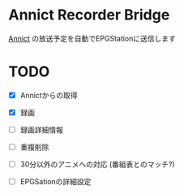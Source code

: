 # Annict Recorder Bridge
[Annict](https://annict.jp/) の放送予定を自動でEPGStationに送信します


# TODO
- [x] Annictからの取得
- [x] 録画


- [ ] 録画詳細情報
- [ ] 重複削除
- [ ] 30分以外のアニメへの対応 (番組表とのマッチ?)
- [ ] EPGSationの詳細設定
